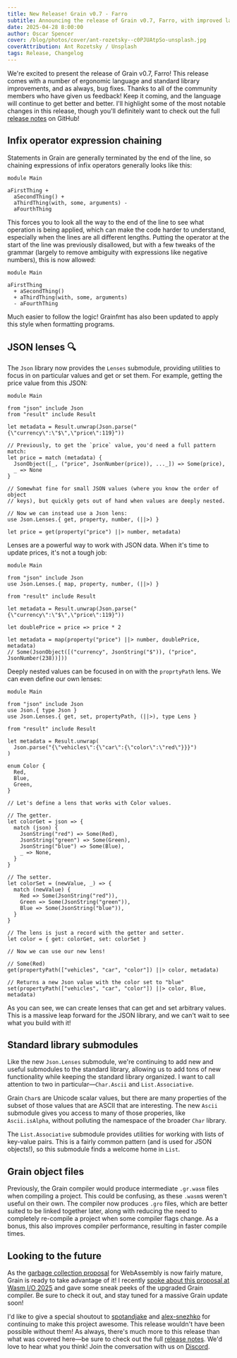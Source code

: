 ```yaml
---
title: New Release! Grain v0.7 - Farro
subtitle: Announcing the release of Grain v0.7, Farro, with improved language and standard library ergonomics.
date: 2025-04-28 8:00:00
author: Oscar Spencer
cover: /blog/photos/cover/ant-rozetsky--c0PJUAtpSo-unsplash.jpg
coverAttribution: Ant Rozetsky / Unsplash
tags: Release, Changelog
---
```


We're excited to present the release of Grain v0.7, Farro! This release comes with a number of ergonomic language and standard library improvements, and as always, bug fixes. Thanks to all of the community members who have given us feedback! Keep it coming, and the language will continue to get better and better. I'll highlight some of the most notable changes in this release, though you'll definitely want to check out the full [release notes](https://github.com/grain-lang/grain/releases/tag/grain-v0.7.0) on GitHub!

## Infix operator expression chaining

Statements in Grain are generally terminated by the end of the line, so chaining expressions of infix operators generally looks like this:

```grain
module Main

aFirstThing +
  aSecondThing() +
  aThirdThing(with, some, arguments) -
  aFourthThing
```

This forces you to look all the way to the end of the line to see what operation is being applied, which can make the code harder to understand, especially when the lines are all different lengths. Putting the operator at the start of the line was previously disallowed, but with a few tweaks of the grammar (largely to remove ambiguity with expressions like negative numbers), this is now allowed:

```grain
module Main

aFirstThing
  + aSecondThing()
  + aThirdThing(with, some, arguments)
  - aFourthThing
```

Much easier to follow the logic! Grainfmt has also been updated to apply this style when formatting programs.

## JSON lenses 🔍

The `Json` library now provides the `Lenses` submodule, providing utilities to focus in on particular values and get or set them. For example, getting the price value from this JSON:

```grain
module Main

from "json" include Json
from "result" include Result

let metadata = Result.unwrap(Json.parse("{\"currency\":\"$\",\"price\":119}"))

// Previously, to get the `price` value, you'd need a full pattern match:
let price = match (metadata) {
  JsonObject([_, ("price", JsonNumber(price)), ..._]) => Some(price),
  _ => None
}

// Somewhat fine for small JSON values (where you know the order of object
// keys), but quickly gets out of hand when values are deeply nested.

// Now we can instead use a Json lens:
use Json.Lenses.{ get, property, number, (||>) }

let price = get(property("price") ||> number, metadata)
```

Lenses are a powerful way to work with JSON data. When it's time to update prices, it's not a tough job:

```grain
module Main

from "json" include Json
use Json.Lenses.{ map, property, number, (||>) }

from "result" include Result

let metadata = Result.unwrap(Json.parse("{\"currency\":\"$\",\"price\":119}"))

let doublePrice = price => price * 2

let metadata = map(property("price") ||> number, doublePrice, metadata)
// Some(JsonObject([("currency", JsonString("$")), ("price", JsonNumber(238))]))
```

Deeply nested values can be focused in on with the `proprtyPath` lens. We can even define our own lenses:

```grain
module Main

from "json" include Json
use Json.{ type Json }
use Json.Lenses.{ get, set, propertyPath, (||>), type Lens }

from "result" include Result

let metadata = Result.unwrap(
  Json.parse("{\"vehicles\":{\"car\":{\"color\":\"red\"}}}")
)

enum Color {
  Red,
  Blue,
  Green,
}

// Let's define a lens that works with Color values.

// The getter.
let colorGet = json => {
  match (json) {
    JsonString("red") => Some(Red),
    JsonString("green") => Some(Green),
    JsonString("blue") => Some(Blue),
    _ => None,
  }
}

// The setter.
let colorSet = (newValue, _) => {
  match (newValue) {
    Red => Some(JsonString("red")),
    Green => Some(JsonString("green")),
    Blue => Some(JsonString("blue")),
  }
}

// The lens is just a record with the getter and setter.
let color = { get: colorGet, set: colorSet }

// Now we can use our new lens!

// Some(Red)
get(propertyPath(["vehicles", "car", "color"]) ||> color, metadata)

// Returns a new Json value with the color set to "blue"
set(propertyPath(["vehicles", "car", "color"]) ||> color, Blue, metadata)
```

As you can see, we can create lenses that can get and set arbitrary values. This is a massive leap forward for the JSON library, and we can't wait to see what you build with it!

## Standard library submodules

Like the new `Json.Lenses` submodule, we're continuing to add new and useful submodules to the standard library, allowing us to add tons of new functionality while keeping the standard library organized. I want to call attention to two in particular—`Char.Ascii` and `List.Associative`.

Grain `Char`s are Unicode scalar values, but there are many properties of the subset of those values that are ASCII that are interesting. The new `Ascii` submodule gives you access to many of those properies, like `Ascii.isAlpha`, without polluting the namespace of the broader `Char` library.

The `List.Associative` submodule provides utilities for working with lists of key-value pairs. This is a fairly common pattern (and is used for JSON objects!), so this submodule finds a welcome home in `List`.

## Grain object files

Previously, the Grain compiler would produce intermediate `.gr.wasm` files when compiling a project. This could be confusing, as these `.wasm`s weren't useful on their own. The compiler now produces `.gro` files, which are better suited to be linked together later, along with reducing the need to completely re-compile a project when some compiler flags change. As a bonus, this also improves compiler performance, resulting in faster compile times.

## Looking to the future

As the [garbage collection proposal](https://github.com/webassembly/gc) for WebAssembly is now fairly mature, Grain is ready to take advantage of it! I recently [spoke about this proposal at Wasm I/O 2025](https://www.youtube.com/watch?v=nbqjDEaRkVI) and gave some sneak peeks of the upgraded Grain compiler. Be sure to check it out, and stay tuned for a massive Grain update soon!

I'd like to give a special shoutout to [spotandjake](https://github.com/spotandjake) and [alex-snezhko](https://github.com/alex-snezhko) for continuing to make this project awesome. This release wouldn't have been possible without them! As always, there's much more to this release than what was covered here—be sure to check out the full [release notes](https://github.com/grain-lang/grain/releases/tag/grain-v0.7.0). We'd love to hear what you think! Join the conversation with us on [Discord](​​https://discord.com/invite/grain-lang).
